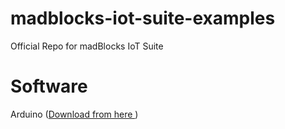 # madblocks-iot-suite-examples
Official Repo for madBlocks IoT Suite 

# Software
Arduino (<a href="https://www.arduino.cc/en/software">Download from here </a>)
